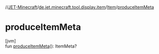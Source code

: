 //[JET-Minecraft](../../../index.md)/[de.jet.minecraft.tool.display.item](../index.md)/[Item](index.md)/[produceItemMeta](produce-item-meta.md)

# produceItemMeta

[jvm]\
fun [produceItemMeta](produce-item-meta.md)(): ItemMeta?
